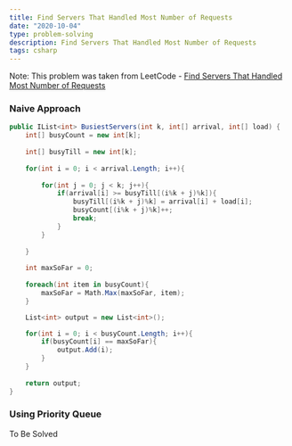 ```yaml
---
title: Find Servers That Handled Most Number of Requests
date: "2020-10-04"
type: problem-solving
description: Find Servers That Handled Most Number of Requests
tags: csharp
---
```


Note: This problem was taken from LeetCode - [Find Servers That Handled Most Number of Requests](https://leetcode.com/problems/find-servers-that-handled-most-number-of-requests/)

### Naive Approach

```csharp
public IList<int> BusiestServers(int k, int[] arrival, int[] load) {
	int[] busyCount = new int[k];
	
	int[] busyTill = new int[k];
	
	for(int i = 0; i < arrival.Length; i++){
		
		for(int j = 0; j < k; j++){
			if(arrival[i] >= busyTill[(i%k + j)%k]){
				busyTill[(i%k + j)%k] = arrival[i] + load[i];
				busyCount[(i%k + j)%k]++;
				break;
			}
		}
		
	}
	
	int maxSoFar = 0;
	
	foreach(int item in busyCount){
		maxSoFar = Math.Max(maxSoFar, item);
	}

	List<int> output = new List<int>();

	for(int i = 0; i < busyCount.Length; i++){
		if(busyCount[i] == maxSoFar){
			output.Add(i);
		}
	}
	
	return output;
}
```

### Using Priority Queue

To Be Solved
